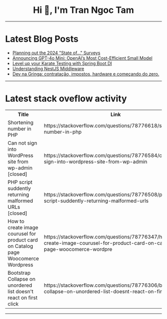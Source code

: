<h1 align="center">Hi 👋, I'm Tran Ngoc Tam</h1>

---

# Latest Blog Posts 
<!-- BLOG-POST-LIST:START -->
- [Planning out the 2024 &quot;State of…&quot; Surveys](https://dev.to/sachagreif/planning-out-the-2024-state-of-surveys-4lb9)
- [Announcing GPT-4o Mini: OpenAI’s Most Cost-Efficient Small Model](https://dev.to/soorajsuresh/announcing-gpt-4o-mini-openais-most-cost-efficient-small-model-2j9m)
- [Level up your Karate Testing with Spring Boot DI](https://dev.to/tdpero0516/level-up-your-karate-testing-with-spring-boot-di-42em)
- [Understanding NestJS Middleware](https://dev.to/nehi_rugue/understanding-nestjs-middleware-3094)
- [Dev na Gringa: contratação, impostos, hardware e começando do zero.](https://dev.to/lucasheriques/dev-na-gringa-contratacao-impostos-hardware-e-comecando-do-zero-1lgm)
<!-- BLOG-POST-LIST:END -->

---

# Latest stack oveflow activity
<table>
  <tr><th>Title</th><th>Link</th></tr>
  <!-- STACKOVERFLOW:START --><tr><td>Shortening number in PHP</td><td>https://stackoverflow.com/questions/78776618/shortening-number-in-php</td></tr><tr><td>Can not sign into WordPress site from wp-admin [closed]</td><td>https://stackoverflow.com/questions/78776584/can-not-sign-into-wordpress-site-from-wp-admin</td></tr><tr><td>PHP script suddently returning malformed URLs [closed]</td><td>https://stackoverflow.com/questions/78776508/php-script-suddently-returning-malformed-urls</td></tr><tr><td>How to create image courusel for product card on Catalog page Woocomerce Wordpress</td><td>https://stackoverflow.com/questions/78776347/how-to-create-image-courusel-for-product-card-on-catalog-page-woocomerce-wordpre</td></tr><tr><td>Bootstrap Collapse on unordered list doesn&#39;t react on first click</td><td>https://stackoverflow.com/questions/78776306/bootstrap-collapse-on-unordered-list-doesnt-react-on-first-click</td></tr><!-- STACKOVERFLOW:END -->
</table>

---


